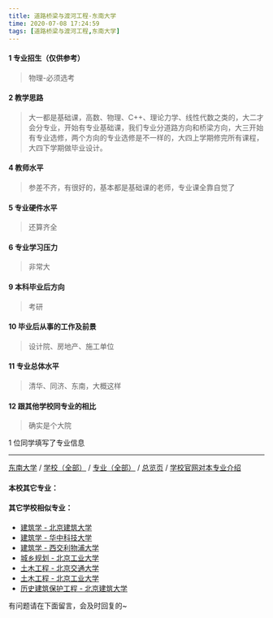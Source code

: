 ```yaml
---
title: 道路桥梁与渡河工程-东南大学
time: 2020-07-08 17:24:59
tags: [道路桥梁与渡河工程,东南大学]
---
```

#### 1 专业招生（仅供参考）  
> 物理-必须选考

#### 2 教学思路
> 大一都是基础课，高数、物理、C++、理论力学、线性代数之类的，大二才会分专业，开始有专业基础课，我们专业分道路方向和桥梁方向，大三开始有专业选修，两个方向的专业选修是不一样的，大四上学期修完所有课程，大四下学期做毕业设计。


#### 4 教师水平
> 参差不齐，有很好的，基本都是基础课的老师，专业课全靠自觉了


#### 5 专业硬件水平
> 还算齐全


#### 6 专业学习压力
> 非常大


#### 9 本科毕业后方向
> 考研


#### 10 毕业后从事的工作及前景
> 设计院、房地产、施工单位


#### 11 专业总体水平
> 清华、同济、东南，大概这样


#### 12 跟其他学校同专业的相比
> 确实是个大院


1 位同学填写了专业信息
***
[东南大学](https://www.jianshu.com/p/7c9765dde398) / [学校（全部）](http://www.jianshu.com/p/3efa6bcca419) / [专业（全部）](http://www.jianshu.com/p/2d4c6d3552c2) / [总览页](http://www.jianshu.com/p/445daeb4fa00) / [学校官网对本专业介绍]()
#### 本校其它专业：
 
#### 其它学校相似专业：
- [建筑学 - 北京建筑大学](http://www.jianshu.com/p/41ec2a97fb2d)
- [建筑学 - 华中科技大学](http://www.jianshu.com/p/f8b31bbcc6b9)
- [建筑学 - 西交利物浦大学](http://www.jianshu.com/p/d5e6f4b7f09d)
- [城乡规划 - 北京工业大学](http://www.jianshu.com/p/608d0f13dc58)
- [土木工程 - 北京交通大学](http://www.jianshu.com/p/1d37b9a7a0a5)
- [土木工程 - 北京工业大学](http://www.jianshu.com/p/897ea4d65bab)
- [历史建筑保护工程 - 北京建筑大学](http://www.jianshu.com/p/8100a59a58ed)


有问题请在下面留言，会及时回复的~
